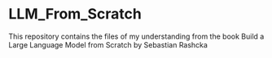 # LLM_From_Scratch
This repository contains the files of my understanding from the book Build a Large Language Model from Scratch by Sebastian Rashcka
